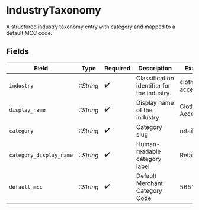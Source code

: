 # IndustryTaxonomy

A structured industry taxonomy entry with category and mapped to a default MCC code.


## Fields

| Field                                       | Type                                        | Required                                    | Description                                 | Example                                     |
| ------------------------------------------- | ------------------------------------------- | ------------------------------------------- | ------------------------------------------- | ------------------------------------------- |
| `industry`                                  | *::String*                                  | :heavy_check_mark:                          | Classification identifier for the industry. | clothing-accessories                        |
| `display_name`                              | *::String*                                  | :heavy_check_mark:                          | Display name of the industry                | Clothing & Accessories                      |
| `category`                                  | *::String*                                  | :heavy_check_mark:                          | Category slug                               | retail                                      |
| `category_display_name`                     | *::String*                                  | :heavy_check_mark:                          | Human-readable category label               | Retail                                      |
| `default_mcc`                               | *::String*                                  | :heavy_check_mark:                          | Default Merchant Category Code              | 5651                                        |